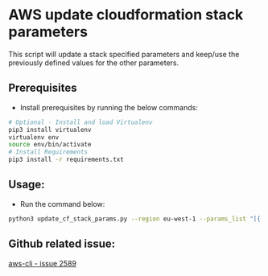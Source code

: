 # AWS update cloudformation stack parameters

This script will update a stack specified parameters and keep/use the previously defined values for the other parameters.  

## Prerequisites
* Install prerequisites by running the below commands:
```bash
# Optional - Install and load Virtualenv
pip3 install virtualenv
virtualenv env
source env/bin/activate
# Install Requirements
pip3 install -r requirements.txt
```

## Usage:
* Run the command below:
```bash
python3 update_cf_stack_params.py --region eu-west-1 --params_list "[{'ParameterKey':'Param_1_Key', 'ParameterValue': 'Param_1_Value'}, {'ParameterKey': 'Param_2_Key', 'ParameterValue':'Param_2_Value'}...]" --stack_name "YOUR_STACK_NAME"
```

## Github related issue:
[aws-cli - issue 2589](https://github.com/aws/aws-cli/issues/2589)
